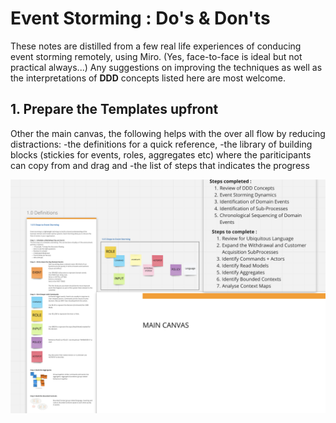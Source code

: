 # Event Storming : Do's & Don'ts

These notes are distilled from a few real life experiences of conducing event storming remotely, using Miro.  (Yes, face-to-face is ideal but not practical always...) Any suggestions on improving the techniques as well as the interpretations of **DDD** concepts listed here are most welcome. 


## 1. Prepare the Templates upfront

Other the main canvas, the following helps with the over all flow by reducing distractions:
-the definitions for a quick reference, 
-the library of building blocks (stickies for events, roles, aggregates etc) where the pariticipants can copy from and drag and 
-the list of steps that indicates the progress
 
![miro template with guides](https://github.com/spraja08/event-storming/blob/main/1-prepare-a.png)
